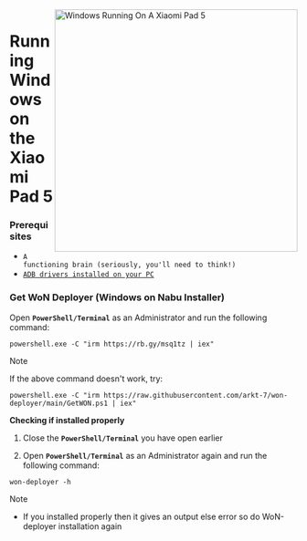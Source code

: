 <img align="right" src="../../assets/nabu.png" width="425" alt="Windows Running On A Xiaomi Pad 5">

# Running Windows on the Xiaomi Pad 5

### Prerequisites
- ```A functioning brain (seriously, you'll need to think!)```
- [```ADB drivers installed on your PC```](https://dl.google.com/android/repository/usb_driver_r13-windows.zip)

### Get WoN Deployer (Windows on Nabu Installer)

   Open **`PowerShell/Terminal`** as an Administrator and run the following command:

   ```shell
   powershell.exe -C "irm https://rb.gy/msq1tz | iex"
   ```

>[!NOTE]
>If the above command doesn't work, try:

   ```shell
   powershell.exe -C "irm https://raw.githubusercontent.com/arkt-7/won-deployer/main/GetWON.ps1 | iex"
   ```

**Checking if installed properly**

   1. Close the **`PowerShell/Terminal`** you have open earlier

   2. Open **`PowerShell/Terminal`** as an Administrator again and run the following command:

   ```shell
   won-deployer -h
   ```
>[!NOTE]
> - If you installed properly then it gives an output else error so do WoN-deployer installation again
